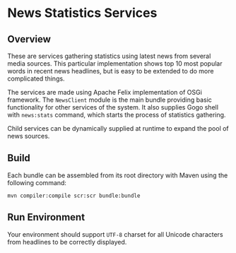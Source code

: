 # News Statistics Services
## Overview
These are services gathering statistics using latest news from several media sources. 
This particular implementation shows top 10 most popular words in recent news headlines, 
but is easy to be extended to do more complicated things.

The services are made using Apache Felix implementation of OSGi framework.
The `NewsClient` module is the main bundle providing basic functionality for
other services of the system. It also supplies Gogo shell with `news:stats` command, 
which starts the process of statistics gathering. 

Child services can be dynamically supplied at runtime to expand the pool of news sources.

## Build
Each bundle can be assembled from its root directory with Maven using the following command:

`mvn compiler:compile scr:scr bundle:bundle`

## Run Environment
Your environment should support `UTF-8` charset for all Unicode characters from headlines to be correctly displayed.